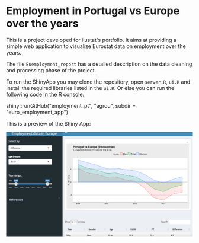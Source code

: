 # Employment in Portugal vs Europe over the years

This is a project developed for ilustat's portfolio. It aims at providing a simple web application to visualize Eurostat data on employment over the years. 

The file `Euemployment_report` has a detailed description on the data cleaning and processing phase of the project. 

To run the ShinyApp you may clone the repository, open `server.R`, `ui.R` and install the required libraries listed in the `ui.R`. Or else you can run the following code in the R console:

shiny::runGitHub("employment_pt", "agrou", subdir = "euro_employment_app")

This is a preview of the Shiny App:

![](https://github.com/agrou/employment_PT/blob/master/euro_employment_app/assets/employmentEurope.png?raw=true)





